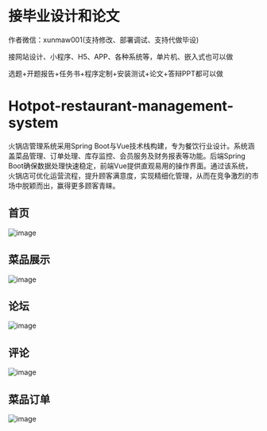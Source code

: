 # 接毕业设计和论文
作者微信：xunmaw001(支持修改、部署调试、支持代做毕设)

接网站设计、小程序、H5、APP、各种系统等，单片机、嵌入式也可以做

选题+开题报告+任务书+程序定制+安装测试+论文+答辩PPT都可以做
# Hotpot-restaurant-management-system
火锅店管理系统采用Spring Boot与Vue技术栈构建，专为餐饮行业设计。系统涵盖菜品管理、订单处理、库存监控、会员服务及财务报表等功能。后端Spring Boot确保数据处理快速稳定，前端Vue提供直观易用的操作界面。通过该系统，火锅店可优化运营流程，提升顾客满意度，实现精细化管理，从而在竞争激烈的市场中脱颖而出，赢得更多顾客青睐。
## 首页
![image](https://github.com/user-attachments/assets/3b7fe5d8-a126-4db0-a173-4db1a3884923)
## 菜品展示
![image](https://github.com/user-attachments/assets/99a7b9f4-538c-40b8-a997-94db7ba1bcf4)
## 论坛
![image](https://github.com/user-attachments/assets/daf9788f-183d-4fc4-a0cf-89ca8526407e)
## 评论
![image](https://github.com/user-attachments/assets/79a907e3-f738-4b7c-8abd-8c876af10c14)
## 菜品订单
![image](https://github.com/user-attachments/assets/ff72587c-b8da-411f-9a9a-21507fcd299a)
